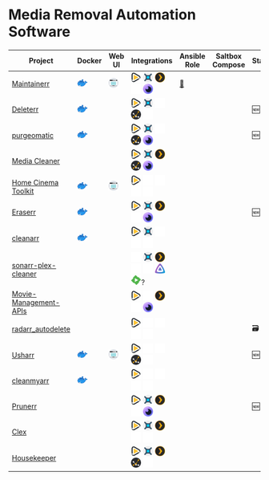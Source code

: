 # Media Removal Automation Software
| Project                                                                 | Docker                                  | Web UI                                 | Integrations                                                                                                                                                                                                                                                                     | Ansible Role                                                                              | Saltbox Compose | Status |
|-------------------------------------------------------------------------|-----------------------------------------|----------------------------------------|----------------------------------------------------------------------------------------------------------------------------------------------------------------------------------------------------------------------------------------------------------------------------------|-------------------------------------------------------------------------------------------|-----------------|--------|
| [Maintainerr](https://github.com/jorenn92/Maintainerr)                  | <img src=assets/docker.webp width="20"> | <img src=assets/web-ui.svg width="20"> | <img src=assets/radarr.webp width="20"> <img src=assets/sonarr.webp width="20"> <img src=assets/plex.webp width="20"> <img src=assets/none.webp width="20"> <img src=assets/overseerr.webp width="20">                                                                           | [🔗](https://github.com/saltyorg/Sandpit/commit/cd492d2d372a5b5ad88e184b73a3de0b98903732) |                 |        |
| [Deleterr](https://github.com/rfsbraz/deleterr)                         | <img src=assets/docker.webp width="20"> |                                        | <img src=assets/radarr.webp width="20"> <img src=assets/sonarr.webp width="20"> <img src=assets/none.webp width="20"> <img src=assets/tautulli.webp width="20"> <img src=assets/none.webp width="20">                                                                            |                                                                                           |                 | 🆕     |
| [purgeomatic](https://github.com/ASK-ME-ABOUT-LOOM/purgeomatic)         | <img src=assets/docker.webp width="20"> |                                        | <img src=assets/radarr.webp width="20"> <img src=assets/sonarr.webp width="20"> <img src=assets/none.webp width="20"> <img src=assets/tautulli.webp width="20"> <img src=assets/overseerr.webp width="20">                                                                       |                                                                                           |                 | 🆕     |
| [Media Cleaner](https://github.com/Supergamer1337/media-cleaner)        |                                         |                                        | <img src=assets/radarr.webp width="20"> <img src=assets/sonarr.webp width="20"> <img src=assets/plex.webp width="20"> <img src=assets/tautulli.webp width="20"> <img src=assets/overseerr.webp width="20">                                                                       |                                                                                           |                 |        |
| [Home Cinema Toolkit](https://github.com/luluhoc/home-cinema-toolkit)   | <img src=assets/docker.webp width="20"> | <img src=assets/web-ui.svg width="20"> | <img src=assets/radarr.webp width="20"> <img src=assets/none.webp width="20"> <img src=assets/none.webp width="20"> <img src=assets/none.webp width="20"> <img src=assets/none.webp width="20">                                                                                  |                                                                                           |                 |        |
| [Eraserr](https://github.com/everettsouthwick/Eraserr)                  | <img src=assets/docker.webp width="20"> |                                        | <img src=assets/radarr.webp width="20"> <img src=assets/sonarr.webp width="20"> <img src=assets/plex.webp width="20"> <img src=assets/none.webp width="20"> <img src=assets/overseerr.webp width="20">                                                                           |                                                                                           |                 | 🆕     |
| [cleanarr](https://github.com/hrenard/cleanarr)                         | <img src=assets/docker.webp width="20"> |                                        | <img src=assets/radarr.webp width="20"> <img src=assets/sonarr.webp width="20"> <img src=assets/none.webp width="20"> <img src=assets/none.webp width="20"> <img src=assets/none.webp width="20">                                                                                |                                                                                           |                 |        |
| [sonarr-plex-cleaner](https://github.com/antifuchs/sonarr-plex-cleaner) |                                         |                                        | <img src=assets/none.webp width="20"> <img src=assets/sonarr.webp width="20"> <img src=assets/plex.webp width="20"> <img src=assets/none.webp width="20"> <img src=assets/none.webp width="20"> <img src=assets/jellyfin.webp width="20"> <img src=assets/emby.webp width="20">? |                                                                                           |                 |        |
| [Movie-Management-APIs](https://github.com/Shadow229/Server-API-Calls)  |                                         |                                        | <img src=assets/radarr.webp width="20"> <img src=assets/none.webp width="20"> <img src=assets/plex.webp width="20"> <img src=assets/none.webp width="20"> <img src=assets/overseerr.webp width="20">                                                                             |                                                                                           |                 |        |
| [radarr_autodelete](https://github.com/JCSynthTux/radarr_autodelete)    |                                         |                                        | <img src=assets/radarr.webp width="20"> <img src=assets/none.webp width="20"> <img src=assets/none.webp width="20"> <img src=assets/none.webp width="20"> <img src=assets/none.webp width="20">                                                                                  |                                                                                           |                 | 🗃     |
| [Usharr](https://github.com/nicholasodonnell/usharr)                    | <img src=assets/docker.webp width="20"> | <img src=assets/web-ui.svg width="20"> | <img src=assets/radarr.webp width="20"> <img src=assets/none.webp width="20"> <img src=assets/none.webp width="20">⁣⁣⁣⁣ <img src=assets/tautulli.webp width="20"> <img src=assets/none.webp width="20">                                                                          |                                                                                           |                 | 🆕     |
| [cleanmyarr](https://github.com/navilg/cleanmyarr)                      | <img src=assets/docker.webp width="20"> |                                        | <img src=assets/radarr.webp width="20"> <img src=assets/none.webp width="20"> <img src=assets/none.webp width="20"> <img src=assets/none.webp width="20"> <img src=assets/none.webp width="20">                                                                                  |                                                                                           |                 |        |
| [Prunerr](https://github.com/JakeLunn/prunerr)                          |                                         |                                        | <img src=assets/radarr.webp width="20"> <img src=assets/sonarr.webp width="20"> <img src=assets/plex.webp width="20"> <img src=assets/none.webp width="20"> <img src=assets/overseerr.webp width="20">                                                                           |                                                                                           |                 | 🆕     |
| [Clex](https://github.com/NCRoxas/clex)                                 |                                         |                                        | <img src=assets/radarr.webp width="20"> <img src=assets/sonarr.webp width="20"> <img src=assets/plex.webp width="20"> <img src=assets/none.webp width="20"> <img src=assets/none.webp width="20">                                                                                |                                                                                           |                 |        |
| [Housekeeper](https://github.com/mattburchett/Housekeeper)              |                                         |                                        | <img src=assets/radarr.webp width="20"> <img src=assets/sonarr.webp width="20"> <img src=assets/plex.webp width="20"> <img src=assets/tautulli.webp width="20"> <img src=assets/none.webp width="20">                                                                            |                                                                                           |                 |        |